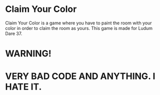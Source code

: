 # Claim Your Color
Claim Your Color is a game where you have to paint the room with your color in order to claim the room as yours. This game is made for Ludum Dare 37.

# WARNING!
# VERY BAD CODE AND ANYTHING. I HATE IT.
